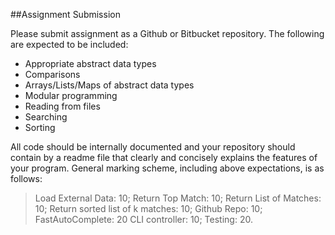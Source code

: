 ##Assignment Submission

Please submit assignment as a Github or Bitbucket repository. The following are expected to be included:

- Appropriate abstract data types
- Comparisons
- Arrays/Lists/Maps of abstract data types
- Modular programming
- Reading from files
- Searching
- Sorting


All code should be internally documented and your repository should contain by a readme file that clearly and concisely explains the features of your program. General marking scheme, including above expectations, is as follows:

>Load External Data:		10;
>Return Top Match:	10;
>Return List of Matches:		10;
>Return sorted list of k matches:	10;
>Github Repo:	10;
>FastAutoComplete:	20
>CLI controller: 10;
>Testing:		20.
